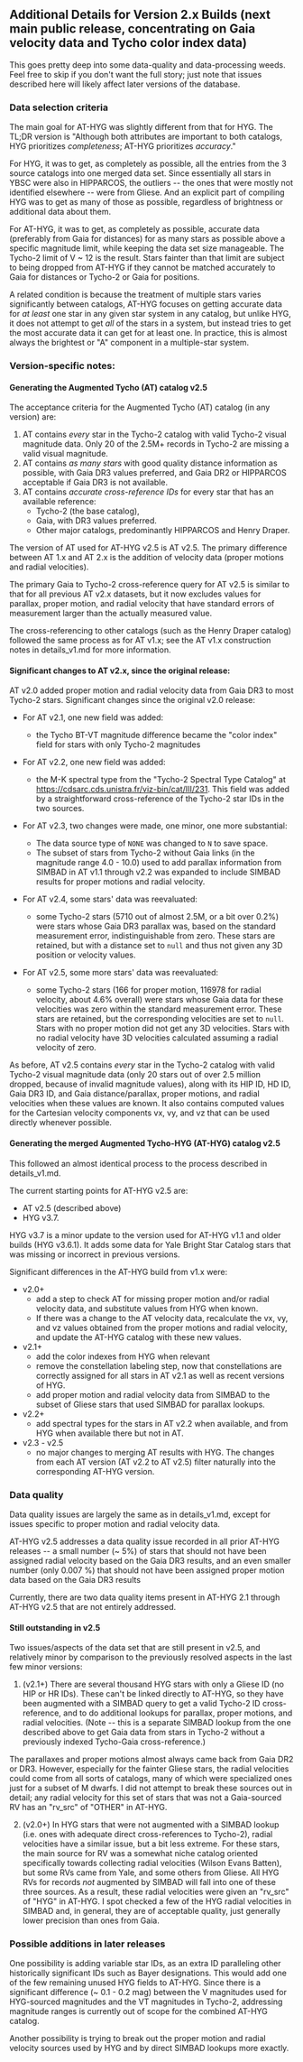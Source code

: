 ## Additional Details for Version 2.x Builds (next main public release, concentrating on Gaia velocity data and Tycho color index data)

This goes pretty deep into some data-quality and data-processing weeds. Feel free to skip if you don't want the full story; just note that issues described here will likely affect later versions of the database.

### Data selection criteria

The main goal for AT-HYG was slightly different from that for HYG. The TL;DR version is "Although both attributes are important to both catalogs, HYG prioritizes _completeness_; AT-HYG prioritizes _accuracy_."

For HYG, it was to get, as completely as possible, all the entries from the 3 source catalogs into one merged data set. Since essentially all stars in YBSC were also in HIPPARCOS, the outliers -- the ones that were mostly not identified elsewhere -- were from Gliese. And an explicit part of compiling HYG was to get as many of those as possible, regardless of brightness or additional data about them.

For AT-HYG, it was to get, as completely as possible, accurate data (preferably from Gaia for distances) for as many stars as possible above a specific magnitude limit, while keeping the data set size manageable. The Tycho-2 limit of V ~ 12 is the result. Stars fainter than that limit are subject to being dropped from AT-HYG if they cannot be matched accurately to Gaia for distances or Tycho-2 or Gaia for positions. 

A related condition is because the treatment of multiple stars varies significantly between catalogs, AT-HYG focuses on getting accurate data for _at least_ one star in any given star system in any catalog, but unlike HYG, it does not attempt to get _all_ of the stars in a system, but instead tries to get the most accurate data it can get for at least one. In practice, this is almost always the brightest or "A" component in a multiple-star system.

### Version-specific notes:

#### Generating the Augmented Tycho (AT) catalog v2.5

The acceptance criteria for the Augmented Tycho (AT) catalog (in any version) are:

1. AT contains _every_ star in the Tycho-2 catalog with valid Tycho-2 visual magnitude data. Only 20 of the 2.5M+ records in Tycho-2 are missing a valid visual magnitude.
2. AT contains _as many stars_ with good quality distance information as possible, with Gaia DR3 values preferred, and Gaia DR2 or HIPPARCOS acceptable if Gaia DR3 is not available.
3. AT contains _accurate cross-reference IDs_ for every star that has an available reference: 
    * Tycho-2 (the base catalog), 
    * Gaia, with DR3 values preferred.
    * Other major catalogs, predominantly HIPPARCOS and Henry Draper.

The version of AT used for AT-HYG v2.5 is AT v2.5. The primary difference between AT 1.x and AT 2.x is the addition of velocity data (proper motions and radial velocities). 

The primary Gaia to Tycho-2 cross-reference query for AT v2.5 is similar to that for all previous AT v2.x datasets, but it now excludes values for parallax, proper motion, and radial velocity that have standard errors of measurement larger than the actually measured value.

The cross-referencing to other catalogs (such as the Henry Draper catalog) followed the same process as for AT v1.x; see the AT v1.x construction notes in details_v1.md for more information.

#### Significant changes to AT v2.x, since the original release:

AT v2.0 added proper motion and radial velocity data from Gaia DR3 to most Tycho-2 stars. Significant changes since the original v2.0 release:

* For AT v2.1, one new field was added:

    * the Tycho BT-VT magnitude difference became the "color index" field for stars with only Tycho-2 magnitudes

* For AT v2.2, one new field was added:

    * the M-K spectral type from the "Tycho-2 Spectral Type Catalog" at https://cdsarc.cds.unistra.fr/viz-bin/cat/III/231. This field was added by a straightforward cross-reference of the Tycho-2 star IDs in the two sources.

* For AT v2.3, two changes were made, one minor, one more substantial:

    * The data source type of `NONE` was changed to `N` to save space.
    * The subset of stars from Tycho-2 without Gaia links (in the magnitude range 4.0 - 10.0) used to add parallax information from SIMBAD in AT v1.1 through v2.2 was expanded to include SIMBAD results for proper motions and radial velocity.

* For AT v2.4, some stars' data was reevaluated:
    * some Tycho-2 stars (5710 out of almost 2.5M, or a bit over 0.2%) were stars whose Gaia DR3 parallax was, based on the standard measurement error, indistinguishable from zero. These stars are retained, but with a distance set to `null` and thus not given any 3D position or velocity values.

* For AT v2.5, some more stars' data was reevaluated:
    * some Tycho-2 stars (166 for proper motion, 116978 for radial velocity, about 4.6% overall) were stars whose Gaia data for these velocities was zero within the standard measurement error. These stars are retained, but the corresponding velocities are set to `null`. Stars with no proper motion did not get any 3D velocities. Stars with no radial velocity have 3D velocities calculated assuming a radial velocity of zero.

As before, AT v2.5 contains _every_ star in the Tycho-2 catalog with valid Tycho-2 visual magnitude data (only 20 stars out of over 2.5 million dropped, because of invalid magnitude values), along with its HIP ID, HD ID, Gaia DR3 ID, and Gaia distance/parallax, proper motions, and radial velocities when these values are known. It also contains computed values for the Cartesian velocity components vx, vy, and vz that can be used directly whenever possible.

#### Generating the merged Augmented Tycho-HYG (AT-HYG) catalog v2.5

This followed an almost identical process to the process described in details_v1.md.

The current starting points for AT-HYG v2.5 are:

* AT v2.5 (described above)
* HYG v3.7.

HYG v3.7 is a minor update to the version used for AT-HYG v1.1 and older builds (HYG v3.6.1). It adds some data for Yale Bright Star Catalog stars that was missing or incorrect in previous versions.

Significant differences in the AT-HYG build from v1.x were:

* v2.0+
    * add a step to check AT for missing proper motion and/or radial velocity data, and substitute values from HYG when known. 
    * If there was a change to the AT velocity data, recalculate the vx, vy, and vz values obtained from the proper motions and radial velocity, and update the AT-HYG catalog with these new values.
* v2.1+ 
    * add the color indexes from HYG when relevant
    * remove the constellation labeling step, now that constellations are correctly assigned for all stars in AT v2.1 as well as recent versions of HYG.
    * add proper motion and radial velocity data from SIMBAD to the subset of Gliese stars that used SIMBAD for parallax lookups.
* v2.2+
    * add spectral types for the stars in AT v2.2 when available, and from HYG when available there but not in AT.
* v2.3 - v2.5
    * no major changes to merging AT results with HYG. The changes from each AT version (AT v2.2 to AT v2.5) filter naturally into the corresponding AT-HYG version.

### Data quality

Data quality issues are largely the same as in details_v1.md, except for issues specific to proper motion and radial velocity data.

AT-HYG v2.5 addresses a data quality issue recorded in all prior AT-HYG releases -- a small number (~ 5%) of stars that should not have been assigned radial velocity based on the Gaia DR3 results, and an even smaller number (only 0.007 %) that should not have been assigned proper motion data based on the Gaia DR3 results

Currently, there are two data quality items present in AT-HYG 2.1 through AT-HYG v2.5 that are not entirely addressed.

#### Still outstanding in v2.5

Two issues/aspects of the data set that are still present in v2.5, and relatively minor by comparison to the previously resolved aspects in the last few minor versions:

1. (v2.1+) There are several thousand HYG stars with only a Gliese ID (no HIP or HR IDs). These can't be linked directly to AT-HYG, so they have been augmented with a SIMBAD query to get a valid Tycho-2 ID cross-reference, and to do additional lookups for parallax, proper motions, and radial velocities. (Note -- this is a separate SIMBAD lookup from the one described above to get Gaia data from stars in Tycho-2 without a previously indexed Tycho-Gaia cross-reference.) 

The parallaxes and proper motions almost always came back from Gaia DR2 or DR3. However, especially for the fainter Gliese stars, the radial velocities could come from all sorts of catalogs, many of which were specialized ones just for a subset of M dwarfs. I did not attempt to break these sources out in detail; any radial velocity for this set of stars that was not a Gaia-sourced RV has an "rv_src" of "OTHER" in AT-HYG. 

2. (v2.0+) In HYG stars that were not augmented with a SIMBAD lookup (i.e. ones with adequate direct cross-references to Tycho-2), radial velocities have a similar issue, but a bit less extreme. For these stars, the main source for RV was a somewhat niche catalog oriented specifically towards collecting radial velocities (Wilson Evans Batten), but some RVs came from Yale, and some others from Gliese. All HYG RVs for records *not* augmented by SIMBAD will fall into one of these three sources. As a result, these radial velocities were given an "rv_src" of "HYG" in AT-HYG. I spot checked a few of the HYG radial velocities in SIMBAD and, in general, they are of acceptable quality, just generally lower precision than ones from Gaia.

### Possible additions in later releases

One possibility is adding variable star IDs, as an extra ID paralleling other historically significant IDs such as Bayer designations. This would add one of the few remaining unused HYG fields to AT-HYG. Since there is a significant difference (~ 0.1 - 0.2 mag) between the V magnitudes used for HYG-sourced magnitudes and the VT magnitudes in Tycho-2, addressing magnitude ranges is currently out of scope for the combined AT-HYG catalog.

Another possibility is trying to break out the proper motion and radial velocity sources used by HYG and by direct SIMBAD lookups more exactly.